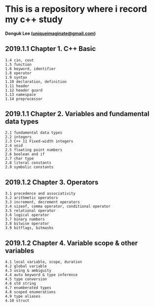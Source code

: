 # This is a repository where i record my c++ study
#### Donguk Lee (uniqueimaginate@gmail.com)

## 2019.1.1 Chapter 1. C++ Basic
```
1.4 cin, cout
1.5 function
1.6 keyword, identifier
1.8 operator
1.9 syntax
1.10 declaration, definition
1.11 header
1.12 header guard
1.13 namespace
1.14 preprocessor
```

## 2019.1.1 Chapter 2. Variables and fundamental data types
```
2.1 fundamental data types
2.2 integers
2.3 C++ 11 Fixed-width integers
2.4 void
2.5 floating point numbers
2.6 boolean and if
2.7 char type
2.8 literal constants
2.9 symbolic constants
```

## 2019.1.2 Chapter 3. Operators
```
3.1 precedence and associativity
3.2 arithmetic operators
3.3	increment, decrement operators
3.4 sizeof, comma operator, conditional operator
3.5 relational operator
3.6 logical operator
3.7 binary numbers
3.8 bitwise operator
3.9 bitflags, bitmasks
```

## 2019.1.2 Chapter 4. Variable scope & other variables
```
4.1 local variable, scope, duration
4.2 global variable
4.3 using & ambiguity
4.4 auto keyword & type inference
4.5 type conversion
4.6 std string
4.7 enumberated types
4.8 scoped enumerations
4.9 type aliases
4.10 struct
```